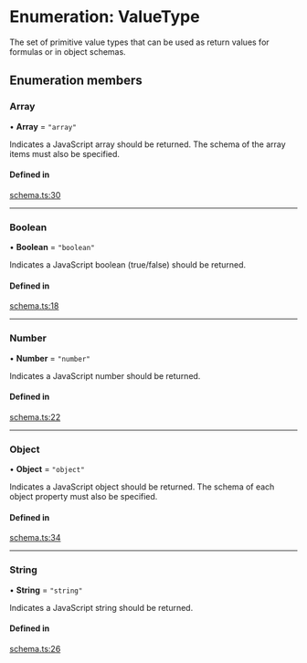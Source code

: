 # Enumeration: ValueType

The set of primitive value types that can be used as return values for formulas
or in object schemas.

## Enumeration members

### Array

• **Array** = `"array"`

Indicates a JavaScript array should be returned. The schema of the array items must also be specified.

#### Defined in

[schema.ts:30](https://github.com/coda/packs-sdk/blob/main/schema.ts#L30)

___

### Boolean

• **Boolean** = `"boolean"`

Indicates a JavaScript boolean (true/false) should be returned.

#### Defined in

[schema.ts:18](https://github.com/coda/packs-sdk/blob/main/schema.ts#L18)

___

### Number

• **Number** = `"number"`

Indicates a JavaScript number should be returned.

#### Defined in

[schema.ts:22](https://github.com/coda/packs-sdk/blob/main/schema.ts#L22)

___

### Object

• **Object** = `"object"`

Indicates a JavaScript object should be returned. The schema of each object property must also be specified.

#### Defined in

[schema.ts:34](https://github.com/coda/packs-sdk/blob/main/schema.ts#L34)

___

### String

• **String** = `"string"`

Indicates a JavaScript string should be returned.

#### Defined in

[schema.ts:26](https://github.com/coda/packs-sdk/blob/main/schema.ts#L26)
